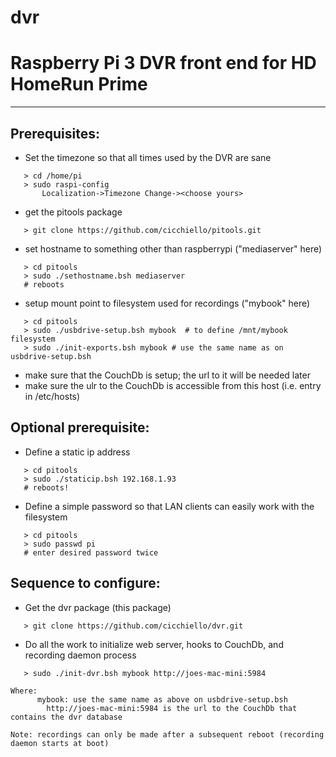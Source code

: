 # dvr

# Raspberry Pi 3 DVR front end for HD HomeRun Prime

---

## Prerequisites:
   * Set the timezone so that all times used by the DVR are sane

```
   > cd /home/pi
   > sudo raspi-config
       Localization->Timezone Change-><choose yours>
```

   * get the pitools package

```
   > git clone https://github.com/cicchiello/pitools.git
```

   * set hostname to something other than raspberrypi ("mediaserver" here)

```
   > cd pitools
   > sudo ./sethostname.bsh mediaserver
   # reboots
```

   * setup mount point to filesystem used for recordings ("mybook" here)

```
   > cd pitools
   > sudo ./usbdrive-setup.bsh mybook  # to define /mnt/mybook filesystem
   > sudo ./init-exports.bsh mybook # use the same name as on usbdrive-setup.bsh
```

   * make sure that the CouchDb is setup; the url to it will be needed later
   * make sure the ulr to the CouchDb is accessible from this host (i.e. entry in /etc/hosts)

## Optional prerequisite:
   * Define a static ip address

```
   > cd pitools
   > sudo ./staticip.bsh 192.168.1.93
   # reboots!
```

   * Define a simple password so that LAN clients can easily work with the filesystem

```
   > cd pitools
   > sudo passwd pi
   # enter desired password twice
```

## Sequence to configure:

   * Get the dvr package (this package)

```
   > git clone https://github.com/cicchiello/dvr.git
```

   * Do all the work to initialize web server, hooks to CouchDb, and recording daemon process

```
   > sudo ./init-dvr.bsh mybook http://joes-mac-mini:5984
```

    Where:
          mybook: use the same name as above on usbdrive-setup.bsh
	        http://joes-mac-mini:5984 is the url to the CouchDb that contains the dvr database

    Note: recordings can only be made after a subsequent reboot (recording daemon starts at boot)

